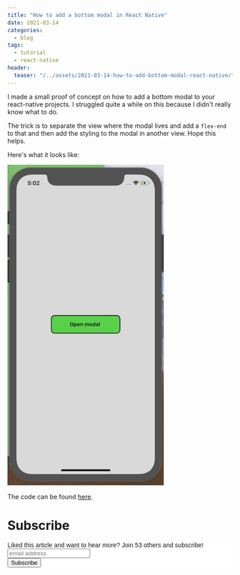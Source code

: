 ```yaml
---
title: "How to add a bottom modal in React Native"
date: 2021-03-14
categories:
  - blog
tags:
  - tutorial
  - react-native
header:
  teaser: "/../assets/2021-03-14-how-to-add-bottom-modal-react-native/teaser.png"
---
```



I made a small proof of concept on how to add a bottom modal to your
react-native projects. I struggled quite a while on this because I didn't
really know what to do.

The trick is to separate the view where the modal lives and add a `flex-end`
to that and then add the styling to the modal in another view. Hope this
helps.

Here's what it looks like:

![](/../assets/2021-03-14-how-to-add-bottom-modal-react-native/demo.gif)

The code can be found [here](https://github.com/Rainymood/react-native-bottom-modal).

# Subscribe 

<!-- Begin Mailchimp Signup Form -->
<link href="//cdn-images.mailchimp.com/embedcode/horizontal-slim-10_7.css" rel="stylesheet" type="text/css">
<style type="text/css">
  #mc_embed_signup{background:#fff; clear:left; font:14px Helvetica,Arial,sans-serif; width:100%;}
  /* Add your own Mailchimp form style overrides in your site stylesheet or in this style block.
     We recommend moving this block and the preceding CSS link to the HEAD of your HTML file. */
</style>
<div id="mc_embed_signup">
<form action="https://gmail.us3.list-manage.com/subscribe/post?u=92fe86c389878585bc87837e8&amp;id=50543deff9" method="post" id="mc-embedded-subscribe-form" name="mc-embedded-subscribe-form" class="validate" target="_blank" novalidate>
    <div id="mc_embed_signup_scroll">
  <label for="mce-EMAIL">Liked this article and want to hear more? Join 53 others and subscribe!</label>
  <input type="email" value="" name="EMAIL" class="email" id="mce-EMAIL" placeholder="email address" required>
    <!-- real people should not fill this in and expect good things - do not remove this or risk form bot signups-->
    <div style="position: absolute; left: -5000px;" aria-hidden="true"><input type="text" name="b_92fe86c389878585bc87837e8_50543deff9" tabindex="-1" value=""></div>
    <div class="clear"><input type="submit" value="Subscribe" name="subscribe" id="mc-embedded-subscribe" class="button"></div>
    </div>
</form>
</div>
<!--End mc_embed_signup-->
